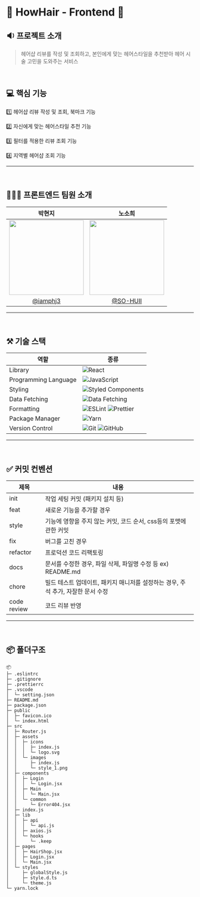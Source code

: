 # 💜 HowHair - Frontend 💜

## 🔉 프로젝트 소개

> 헤어샵 리뷰를 작성 및 조회하고, 본인에게 맞는 헤어스타일을 추천받아 헤어 시술 고민을 도와주는 서비스

<br />

## 💻 핵심 기능

1️⃣ 헤어샵 리뷰 작성 및 조회, 북마크 기능

2️⃣ 자신에게 맞는 헤어스타일 추천 기능

3️⃣ 필터를 적용한 리뷰 조회 기능

4️⃣ 지역별 헤어샵 조회 기능

---

<br />

## 👩🏻‍💻 프론트엔드 팀원 소개

|                                      박현지                                      |                                      노소희                                       |
| :------------------------------------------------------------------------------: | :-------------------------------------------------------------------------------: |
| <img src="https://avatars.githubusercontent.com/u/73213437?v=4" width="200px" /> | <img src="https://avatars.githubusercontent.com/u/109736890?v=4" width="200px" /> |
|                      [@iamphj3](https://github.com/iamphj3)                      |                      [@SO-HUII](https://github.com/SO-HUII)                       |

---

<br />

## ⚒️ 기술 스택

| 역할                 | 종류                                                                                                                                                                                                              |
| -------------------- | ----------------------------------------------------------------------------------------------------------------------------------------------------------------------------------------------------------------- |
| Library              | ![React](https://img.shields.io/badge/React-61DAFB?style=for-the-badge&logo=React&logoColor=black)                                                                                                                |
| Programming Language | ![JavaScript](https://img.shields.io/badge/JavaScript-F7DF1E.svg?style=for-the-badge&logo=JavaScript&logoColor=black)                                                                                             |
| Styling              | ![Styled Components](https://img.shields.io/badge/styled--components-DB7093?style=for-the-badge&logo=styled-components&logoColor=white)                                                                           |
| Data Fetching        | ![Data Fetching](https://img.shields.io/badge/Axios-5A29E4?style=for-the-badge&logo=Axios&logoColor=white)                                                                                                        |
| Formatting           | ![ESLint](https://img.shields.io/badge/ESLint-4B3263?style=for-the-badge&logo=eslint&logoColor=white) ![Prettier](https://img.shields.io/badge/Prettier-F7B93E?style=for-the-badge&logo=prettier&logoColor=white) |
| Package Manager      | ![Yarn](https://img.shields.io/badge/yarn-%232C8EBB.svg?style=for-the-badge&logo=yarn&logoColor=white)                                                                                                            |
| Version Control      | ![Git](https://img.shields.io/badge/git-%23F05033.svg?style=for-the-badge&logo=git&logoColor=white) ![GitHub](https://img.shields.io/badge/github-%23121011.svg?style=for-the-badge&logo=github&logoColor=white)  |

---

<br />

## ✅ 커밋 컨벤션

| 제목        | 내용                                                                             |
| ----------- | -------------------------------------------------------------------------------- |
| init        | 작업 세팅 커밋 (패키지 설치 등)                                                  |
| feat        | 새로운 기능을 추가할 경우                                                        |
| style       | 기능에 영향을 주지 않는 커밋, 코드 순서, css등의 포맷에 관한 커밋                |
| fix         | 버그를 고친 경우                                                                 |
| refactor    | 프로덕션 코드 리팩토링                                                           |
| docs        | 문서를 수정한 경우, 파일 삭제, 파일명 수정 등 ex) README.md                      |
| chore       | 빌드 테스트 업데이트, 패키지 매니저를 설정하는 경우, 주석 추가, 자잘한 문서 수정 |
| code review | 코드 리뷰 반영                                                                   |

---

<br />

## 📦 폴더구조

```
📦
├─ .eslintrc
├─ .gitignore
├─ .prettierrc
├─ .vscode
│  └─ setting.json
├─ README.md
├─ package.json
├─ public
│  ├─ favicon.ico
│  └─ index.html
├─ src
│  ├─ Router.js
│  ├─ assets
│  │  ├─ icons
│  │  │  ├─ index.js
│  │  │  └─ logo.svg
│  │  └─ images
│  │     ├─ index.js
│  │     └─ style_1.png
│  ├─ components
│  │  ├─ Login
│  │  │  └─ Login.jsx
│  │  ├─ Main
│  │  │  └─ Main.jsx
│  │  └─ common
│  │     └─ Error404.jsx
│  ├─ index.js
│  ├─ lib
│  │  ├─ api
│  │  │  └─ api.js
│  │  ├─ axios.js
│  │  └─ hooks
│  │     └─ .keep
│  ├─ pages
│  │  ├─ HairShop.jsx
│  │  ├─ Login.jsx
│  │  └─ Main.jsx
│  └─ styles
│     ├─ globalStyle.js
│     ├─ style.d.ts
│     └─ theme.js
└─ yarn.lock
```

